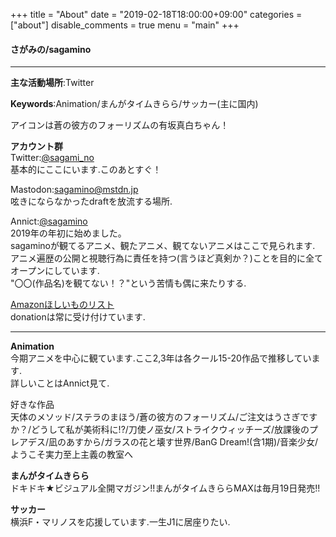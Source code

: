 +++
title = "About"
date = "2019-02-18T18:00:00+09:00"
categories = ["about"]
disable_comments = true
menu = "main"
+++

#### さがみの/sagamino
---  
**主な活動場所**:Twitter  

**Keywords**:Animation/まんがタイムきらら/サッカー(主に国内)  

アイコンは蒼の彼方のフォーリズムの有坂真白ちゃん！

**アカウント群**  
Twitter:[@sagami_no](//twitter.com/sagami_no)  
基本的にここにいます.このあとすぐ！

Mastodon:[sagamino@mstdn.jp](//mstdn.jp/@sagamino)   
呟きにならなかったdraftを放流する場所.

Annict:[@sagamino](//annict.jp/@sagamino)  
2019年の年初に始めました。  
sagaminoが観てるアニメ、観たアニメ、観てないアニメはここで見られます.  
アニメ遍歴の公開と視聴行為に責任を持つ(言うほど真剣か？)ことを目的に全てオープンにしています.  
"〇〇(作品名)を観てない！？"という苦情も偶に来たりする.

[Amazonほしいものリスト](//amazon.co.jp//registry/wishlist/28VXS1055QQRF/ref=cm_sw_r_tw)  
donationは常に受け付けています.

---
**Animation**  
今期アニメを中心に観ています.ここ2,3年は各クール15-20作品で推移しています.  
詳しいことはAnnict見て.  

好きな作品  
天体のメソッド/ステラのまほう/蒼の彼方のフォーリズム/ご注文はうさぎですか？/どうして私が美術科に!?/刀使ノ巫女/ストライクウィッチーズ/放課後のプレアデス/凪のあすから/ガラスの花と壊す世界/BanG Dream!(含1期)/音楽少女/ようこそ実力至上主義の教室へ

**まんがタイムきらら**  
ドキドキ★ビジュアル全開マガジン!!まんがタイムきららMAXは毎月19日発売!!

**サッカー**  
横浜F・マリノスを応援しています.一生J1に居座りたい.
